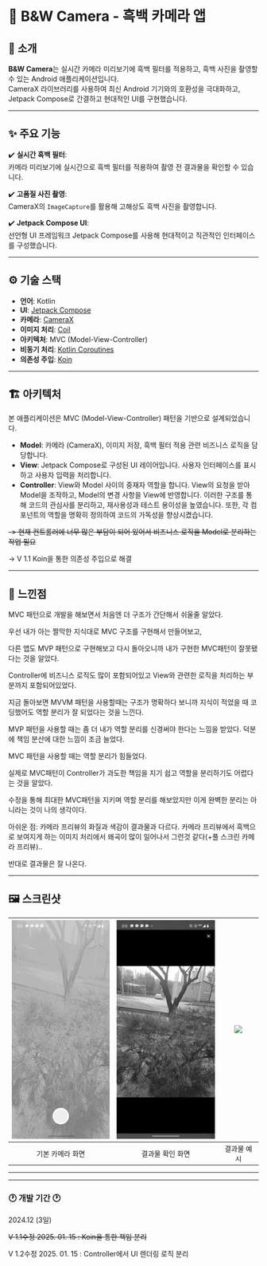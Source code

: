 # 📸 B&W Camera - 흑백 카메라 앱

## 🌟 소개  

**B&W Camera**는 실시간 카메라 미리보기에 흑백 필터를 적용하고, 흑백 사진을 촬영할 수 있는 Android 애플리케이션입니다.  
CameraX 라이브러리를 사용하여 최신 Android 기기와의 호환성을 극대화하고, Jetpack Compose로 간결하고 현대적인 UI를 구현했습니다.  

---

## ✨ 주요 기능  

✔️ **실시간 흑백 필터**:  
카메라 미리보기에 실시간으로 흑백 필터를 적용하여 촬영 전 결과물을 확인할 수 있습니다.  

✔️ **고품질 사진 촬영**:  
CameraX의 `ImageCapture`를 활용해 고해상도 흑백 사진을 촬영합니다.  

✔️ **Jetpack Compose UI**:  
선언형 UI 프레임워크 Jetpack Compose를 사용해 현대적이고 직관적인 인터페이스를 구성했습니다.  

---

## ⚙️ 기술 스택  

- **언어**: Kotlin 
- **UI**: [Jetpack Compose](https://developer.android.com/jetpack/compose) 
- **카메라**: [CameraX](https://developer.android.com/training/camerax) 
- **이미지 처리**: [Coil](https://coil-kt.github.io/coil/) 
- **아키텍처**: MVC (Model-View-Controller) 
- **비동기 처리**: [Kotlin Coroutines](https://developer.android.com/kotlin/coroutines)
- **의존성 주입**: [Koin](https://insert-koin.io/docs/reference/koin-compose/compose)

---

## 🏗️ 아키텍처

본 애플리케이션은 MVC (Model-View-Controller) 패턴을 기반으로 설계되었습니다.


- **Model**: 카메라 (CameraX), 이미지 저장, 흑백 필터 적용 관련 비즈니스 로직을 담당합니다.
- **View**: Jetpack Compose로 구성된 UI 레이어입니다. 사용자 인터페이스를 표시하고 사용자 입력을 처리합니다.
- **Controller**: View와 Model 사이의 중재자 역할을 합니다. View의 요청을 받아 Model을 조작하고, Model의 변경 사항을 View에 반영합니다.
이러한 구조를 통해 코드의 관심사를 분리하고, 재사용성과 테스트 용이성을 높였습니다. 또한, 각 컴포넌트의 역할을 명확히 정의하여 코드의 가독성을 향상시켰습니다.

~~-> 현재 컨트롤러에 너무 많은 부담이 되어 있어서 비즈니스 로직을 Model로 분리하는 작업 필요~~

-> V 1.1 Koin을 통한 의존성 주입으로 해결

---

## 💭 느낀점  

MVC 패턴으로 개발을 해보면서 처음엔 더 구조가 간단해서 쉬울줄 알았다.

우선 내가 아는 짤막한 지식대로 MVC 구조를 구현해서 만들어보고,

다른 앱도 MVP 패턴으로 구현해보고 다시 돌아오니까 내가 구현한 MVC패턴이 잘못됐다는 것을 알았다.

Controller에 비즈니스 로직도 많이 포함되어있고 View와 관련한 로직을 처리하는 부분까지 포함되어있었다.

지금 돌아보면 MVVM 패턴을 사용할때는 구조가 명확하다 보니까 지식이 적었을 때 코딩했어도 역할 분리가 잘 되었다는 것을 느낀다.

MVP 패턴을 사용할 때는 좀 더 내가 역할 분리를 신경써야 한다는 느낌을 받았다. 덕분에 책임 분산에 대한 느낌이 조금 늘었다.

MVC 패턴을 사용할 때는 역할 분리가 힘들었다.

실제로 MVC패턴이 Controller가 과도한 책임을 지기 쉽고 역할을 분리하기도 어렵다는 것을 알았다.

수정을 통해 최대한 MVC패턴을 지키며 역할 분리를 해보았지만 이게 완벽한 분리는 아니라는 것이 나의 생각이다.

아쉬운 점: 카메라 프리뷰의 화질과 색감이 결과물과 다르다. 카메라 프리뷰에서 흑백으로 보여지게 하는 이미지 처리에서 왜곡이 많이 일어나서 그런것 같다(+풀 스크린 카메라 프리뷰).. 

반대로 결과물은 잘 나온다.

--- 

## 🖼️ 스크린샷  

| <img src="https://github.com/loyalflower0908/Black-WhiteCamera/blob/master/B-W-C%20Screenshot/B-W-C%20Screenshot1.png" width="200"> | <img src="https://github.com/loyalflower0908/Black-WhiteCamera/blob/master/B-W-C%20Screenshot/B-W-C%20Screenshot2.png" width="200"> | <img src="https://github.com/loyalflower0908/Black-WhiteCamera/blob/master/B-W-C%20Screenshot/B-W-C%20Result.jpg" width="200"> |  
| :----------------------------------------------: | :----------------------------------------------: | :----------------------------------------------: |  
|                 기본 카메라 화면                 |                  결과물 확인 화면                 |                    결과물 예시                    |  

---

_____________________________________________________
### 🕐 개발 기간 🕐
2024.12 (3일)

~~V 1.1수정 2025.  01. 15 : Koin을 통한 책임 분리~~


V 1.2수정 2025.  01. 15 : Controller에서 UI 렌더링 로직 분리
